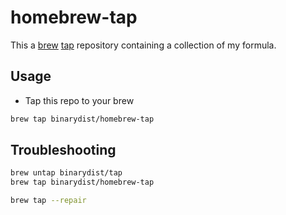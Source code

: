 # homebrew-tap

This a [brew](https://github.com/mxcl/homebrew) [tap](https://github.com/mxcl/homebrew/wiki/brew-tap) repository containing a collection of my formula.

## Usage

* Tap this repo to your brew

```sh
brew tap binarydist/homebrew-tap
```

## Troubleshooting

```sh
brew untap binarydist/tap
brew tap binarydist/homebrew-tap

brew tap --repair
```